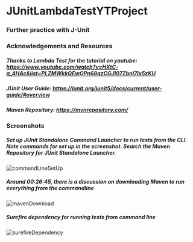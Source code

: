 # JUnitLambdaTestYTProject

### Further practice with J-Unit

### Acknowledgements and Resources

##### Thanks to Lambda Test for the tutorial on youtube: https://www.youtube.com/watch?v=HXtC-a_4HAc&list=PLZMWkkQEwOPn68qzCGJl07ZbnI7Ix5zKU
##### JUnit User Guide: https://junit.org/junit5/docs/current/user-guide/#overview
##### Maven Repository: https://mvnrepository.com/

### Screenshots

##### Set up JUnit Standalone Command Launcher to run tests from the CLI. Note commands for set up in the screenshot. Search the Maven Repository for JUnit Standalone Launcher.

![commandLineSetUp](https://user-images.githubusercontent.com/59940368/205166616-0fb05ceb-2071-4d15-a79a-f57447a1df9d.png)

##### Around 00:26:45, there is a discussion on downloading Maven to run everything from the commandline

![mavenDownload](https://user-images.githubusercontent.com/59940368/205166661-e2c06e0e-01db-4f2d-b1aa-af8b41817278.png)

##### Surefire dependency for running tests from command line

![surefireDependency](https://user-images.githubusercontent.com/59940368/205166681-dc5a20ea-4ef0-402b-bbaa-0790b1936173.png)

